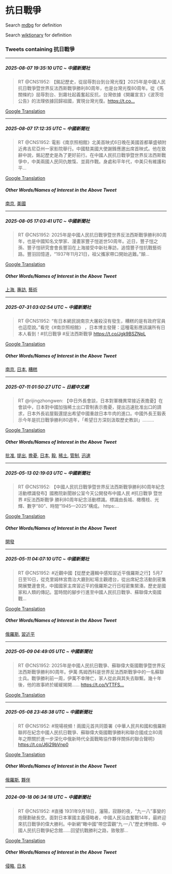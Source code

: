 # 抗日戰爭

Search [mdbg](https://www.mdbg.net/chinese/dictionary?page=worddict&wdrst=0&wdqb=抗日戰爭) for definition

Search [wiktionary](https://en.wiktionary.org/wiki/抗日戰爭) for definition

### Tweets containing 抗日戰爭

___
##### 2025-08-07 19:35:10 UTC ~ 中國新聞社
> RT @CNS1952: 【銘記歷史，從屈辱割台到台灣光復】2025年是中國人民抗日戰爭暨世界反法西斯戰爭勝利80周年，也是台灣光復80周年。從《馬關條約》屈辱割台、到霧社起義奮起反抗，台灣依據《開羅宣言》《波茨坦公告》的法理依據回歸祖國，實現台灣光復。https://t.co…

[Google Translation](https://translate.google.com/?hi=en&tab=TT&sl=zh-CN&tl=en&op=translate&text=RT+%40CNS1952%3A+%E3%80%90%E9%8A%98%E8%A8%98%E6%AD%B7%E5%8F%B2%EF%BC%8C%E5%BE%9E%E5%B1%88%E8%BE%B1%E5%89%B2%E5%8F%B0%E5%88%B0%E5%8F%B0%E7%81%A3%E5%85%89%E5%BE%A9%E3%80%912025%E5%B9%B4%E6%98%AF%E4%B8%AD%E5%9C%8B%E4%BA%BA%E6%B0%91%E6%8A%97%E6%97%A5%E6%88%B0%E7%88%AD%E6%9A%A8%E4%B8%96%E7%95%8C%E5%8F%8D%E6%B3%95%E8%A5%BF%E6%96%AF%E6%88%B0%E7%88%AD%E5%8B%9D%E5%88%A980%E5%91%A8%E5%B9%B4%EF%BC%8C%E4%B9%9F%E6%98%AF%E5%8F%B0%E7%81%A3%E5%85%89%E5%BE%A980%E5%91%A8%E5%B9%B4%E3%80%82%E5%BE%9E%E3%80%8A%E9%A6%AC%E9%97%9C%E6%A2%9D%E7%B4%84%E3%80%8B%E5%B1%88%E8%BE%B1%E5%89%B2%E5%8F%B0%E3%80%81%E5%88%B0%E9%9C%A7%E7%A4%BE%E8%B5%B7%E7%BE%A9%E5%A5%AE%E8%B5%B7%E5%8F%8D%E6%8A%97%EF%BC%8C%E5%8F%B0%E7%81%A3%E4%BE%9D%E6%93%9A%E3%80%8A%E9%96%8B%E7%BE%85%E5%AE%A3%E8%A8%80%E3%80%8B%E3%80%8A%E6%B3%A2%E8%8C%A8%E5%9D%A6%E5%85%AC%E5%91%8A%E3%80%8B%E7%9A%84%E6%B3%95%E7%90%86%E4%BE%9D%E6%93%9A%E5%9B%9E%E6%AD%B8%E7%A5%96%E5%9C%8B%EF%BC%8C%E5%AF%A6%E7%8F%BE%E5%8F%B0%E7%81%A3%E5%85%89%E5%BE%A9%E3%80%82https%3A%2F%2Ft.co%E2%80%A6)
___
##### 2025-08-07 17:12:35 UTC ~ 中國新聞社
> RT @CNS1952: 電影《南京照相館》北美首映式6日晚在美國首都華盛頓附近弗吉尼亞州一家影院舉行。中國駐美國大使謝鋒應邀出席首映式。他在致辭中說，銘記歷史是為了更好前行。在中國人民抗日戰爭暨世界反法西斯戰爭中，中美兩國人民同仇敵愾、並肩作戰。身處和平年代，中美只有維護和平…

[Google Translation](https://translate.google.com/?hi=en&tab=TT&sl=zh-CN&tl=en&op=translate&text=RT+%40CNS1952%3A+%E9%9B%BB%E5%BD%B1%E3%80%8A%E5%8D%97%E4%BA%AC%E7%85%A7%E7%9B%B8%E9%A4%A8%E3%80%8B%E5%8C%97%E7%BE%8E%E9%A6%96%E6%98%A0%E5%BC%8F6%E6%97%A5%E6%99%9A%E5%9C%A8%E7%BE%8E%E5%9C%8B%E9%A6%96%E9%83%BD%E8%8F%AF%E7%9B%9B%E9%A0%93%E9%99%84%E8%BF%91%E5%BC%97%E5%90%89%E5%B0%BC%E4%BA%9E%E5%B7%9E%E4%B8%80%E5%AE%B6%E5%BD%B1%E9%99%A2%E8%88%89%E8%A1%8C%E3%80%82%E4%B8%AD%E5%9C%8B%E9%A7%90%E7%BE%8E%E5%9C%8B%E5%A4%A7%E4%BD%BF%E8%AC%9D%E9%8B%92%E6%87%89%E9%82%80%E5%87%BA%E5%B8%AD%E9%A6%96%E6%98%A0%E5%BC%8F%E3%80%82%E4%BB%96%E5%9C%A8%E8%87%B4%E8%BE%AD%E4%B8%AD%E8%AA%AA%EF%BC%8C%E9%8A%98%E8%A8%98%E6%AD%B7%E5%8F%B2%E6%98%AF%E7%82%BA%E4%BA%86%E6%9B%B4%E5%A5%BD%E5%89%8D%E8%A1%8C%E3%80%82%E5%9C%A8%E4%B8%AD%E5%9C%8B%E4%BA%BA%E6%B0%91%E6%8A%97%E6%97%A5%E6%88%B0%E7%88%AD%E6%9A%A8%E4%B8%96%E7%95%8C%E5%8F%8D%E6%B3%95%E8%A5%BF%E6%96%AF%E6%88%B0%E7%88%AD%E4%B8%AD%EF%BC%8C%E4%B8%AD%E7%BE%8E%E5%85%A9%E5%9C%8B%E4%BA%BA%E6%B0%91%E5%90%8C%E4%BB%87%E6%95%B5%E6%84%BE%E3%80%81%E4%B8%A6%E8%82%A9%E4%BD%9C%E6%88%B0%E3%80%82%E8%BA%AB%E8%99%95%E5%92%8C%E5%B9%B3%E5%B9%B4%E4%BB%A3%EF%BC%8C%E4%B8%AD%E7%BE%8E%E5%8F%AA%E6%9C%89%E7%B6%AD%E8%AD%B7%E5%92%8C%E5%B9%B3%E2%80%A6)
##### Other Words/Names of Interest in the Above Tweet
[南京](南京.md), [美國](美國.md)
___
##### 2025-08-05 17:03:41 UTC ~ 中國新聞社
> RT @CNS1952: 2025年是中國人民抗日戰爭暨世界反法西斯戰爭勝利80周年，也是中國知名文學家、漫畫家豐子愷逝世50周年。近日，豐子愷之孫、豐子愷研究會會長豐羽在上海接受中新社專訪，追憶豐子愷抗戰藝術路。豐羽回憶道，“1937年11月21日，祖父攜家帶口開始逃難。”顛…

[Google Translation](https://translate.google.com/?hi=en&tab=TT&sl=zh-CN&tl=en&op=translate&text=RT+%40CNS1952%3A+2025%E5%B9%B4%E6%98%AF%E4%B8%AD%E5%9C%8B%E4%BA%BA%E6%B0%91%E6%8A%97%E6%97%A5%E6%88%B0%E7%88%AD%E6%9A%A8%E4%B8%96%E7%95%8C%E5%8F%8D%E6%B3%95%E8%A5%BF%E6%96%AF%E6%88%B0%E7%88%AD%E5%8B%9D%E5%88%A980%E5%91%A8%E5%B9%B4%EF%BC%8C%E4%B9%9F%E6%98%AF%E4%B8%AD%E5%9C%8B%E7%9F%A5%E5%90%8D%E6%96%87%E5%AD%B8%E5%AE%B6%E3%80%81%E6%BC%AB%E7%95%AB%E5%AE%B6%E8%B1%90%E5%AD%90%E6%84%B7%E9%80%9D%E4%B8%9650%E5%91%A8%E5%B9%B4%E3%80%82%E8%BF%91%E6%97%A5%EF%BC%8C%E8%B1%90%E5%AD%90%E6%84%B7%E4%B9%8B%E5%AD%AB%E3%80%81%E8%B1%90%E5%AD%90%E6%84%B7%E7%A0%94%E7%A9%B6%E6%9C%83%E6%9C%83%E9%95%B7%E8%B1%90%E7%BE%BD%E5%9C%A8%E4%B8%8A%E6%B5%B7%E6%8E%A5%E5%8F%97%E4%B8%AD%E6%96%B0%E7%A4%BE%E5%B0%88%E8%A8%AA%EF%BC%8C%E8%BF%BD%E6%86%B6%E8%B1%90%E5%AD%90%E6%84%B7%E6%8A%97%E6%88%B0%E8%97%9D%E8%A1%93%E8%B7%AF%E3%80%82%E8%B1%90%E7%BE%BD%E5%9B%9E%E6%86%B6%E9%81%93%EF%BC%8C%E2%80%9C1937%E5%B9%B411%E6%9C%8821%E6%97%A5%EF%BC%8C%E7%A5%96%E7%88%B6%E6%94%9C%E5%AE%B6%E5%B8%B6%E5%8F%A3%E9%96%8B%E5%A7%8B%E9%80%83%E9%9B%A3%E3%80%82%E2%80%9D%E9%A1%9B%E2%80%A6)
##### Other Words/Names of Interest in the Above Tweet
[上海](上海.md), [專訪](專訪.md), [藝術](藝術.md)
___
##### 2025-07-31 03:02:54 UTC ~ 中國新聞社
> RT @CNS1952: “有日本網民說南京大屠殺沒有發生，糟糕的是有政府官員也這麼說。”看完《#南京照相館》 ，日本博主發聲：這種電影應該讓所有日本人看到！#抗日戰爭 #反法西斯戰爭 https://t.co/Jgk9BSZNpL

[Google Translation](https://translate.google.com/?hi=en&tab=TT&sl=zh-CN&tl=en&op=translate&text=RT+%40CNS1952%3A+%E2%80%9C%E6%9C%89%E6%97%A5%E6%9C%AC%E7%B6%B2%E6%B0%91%E8%AA%AA%E5%8D%97%E4%BA%AC%E5%A4%A7%E5%B1%A0%E6%AE%BA%E6%B2%92%E6%9C%89%E7%99%BC%E7%94%9F%EF%BC%8C%E7%B3%9F%E7%B3%95%E7%9A%84%E6%98%AF%E6%9C%89%E6%94%BF%E5%BA%9C%E5%AE%98%E5%93%A1%E4%B9%9F%E9%80%99%E9%BA%BC%E8%AA%AA%E3%80%82%E2%80%9D%E7%9C%8B%E5%AE%8C%E3%80%8A%23%E5%8D%97%E4%BA%AC%E7%85%A7%E7%9B%B8%E9%A4%A8%E3%80%8B+%EF%BC%8C%E6%97%A5%E6%9C%AC%E5%8D%9A%E4%B8%BB%E7%99%BC%E8%81%B2%EF%BC%9A%E9%80%99%E7%A8%AE%E9%9B%BB%E5%BD%B1%E6%87%89%E8%A9%B2%E8%AE%93%E6%89%80%E6%9C%89%E6%97%A5%E6%9C%AC%E4%BA%BA%E7%9C%8B%E5%88%B0%EF%BC%81%23%E6%8A%97%E6%97%A5%E6%88%B0%E7%88%AD+%23%E5%8F%8D%E6%B3%95%E8%A5%BF%E6%96%AF%E6%88%B0%E7%88%AD+https%3A%2F%2Ft.co%2FJgk9BSZNpL)
##### Other Words/Names of Interest in the Above Tweet
[南京](南京.md), [日本](日本.md), [糟糕](糟糕.md)
___
##### 2025-07-11 01:50:27 UTC ~ 日經中文網
> RT @rijingzhongwen: 【中日外長會談，日本對軍機異常接近表擔憂】在會談中，日本對中國加強稀土出口管制表示擔憂，提出迅速批准出口的請求，日本外長岩屋毅還提出希望中國重啟日本牛肉的進口。中國外長王毅表示今年是抗日戰爭勝利80週年，「希望日方深刻汲取歷史教訓」………

[Google Translation](https://translate.google.com/?hi=en&tab=TT&sl=zh-CN&tl=en&op=translate&text=RT+%40rijingzhongwen%3A+%E3%80%90%E4%B8%AD%E6%97%A5%E5%A4%96%E9%95%B7%E6%9C%83%E8%AB%87%EF%BC%8C%E6%97%A5%E6%9C%AC%E5%B0%8D%E8%BB%8D%E6%A9%9F%E7%95%B0%E5%B8%B8%E6%8E%A5%E8%BF%91%E8%A1%A8%E6%93%94%E6%86%82%E3%80%91%E5%9C%A8%E6%9C%83%E8%AB%87%E4%B8%AD%EF%BC%8C%E6%97%A5%E6%9C%AC%E5%B0%8D%E4%B8%AD%E5%9C%8B%E5%8A%A0%E5%BC%B7%E7%A8%80%E5%9C%9F%E5%87%BA%E5%8F%A3%E7%AE%A1%E5%88%B6%E8%A1%A8%E7%A4%BA%E6%93%94%E6%86%82%EF%BC%8C%E6%8F%90%E5%87%BA%E8%BF%85%E9%80%9F%E6%89%B9%E5%87%86%E5%87%BA%E5%8F%A3%E7%9A%84%E8%AB%8B%E6%B1%82%EF%BC%8C%E6%97%A5%E6%9C%AC%E5%A4%96%E9%95%B7%E5%B2%A9%E5%B1%8B%E6%AF%85%E9%82%84%E6%8F%90%E5%87%BA%E5%B8%8C%E6%9C%9B%E4%B8%AD%E5%9C%8B%E9%87%8D%E5%95%9F%E6%97%A5%E6%9C%AC%E7%89%9B%E8%82%89%E7%9A%84%E9%80%B2%E5%8F%A3%E3%80%82%E4%B8%AD%E5%9C%8B%E5%A4%96%E9%95%B7%E7%8E%8B%E6%AF%85%E8%A1%A8%E7%A4%BA%E4%BB%8A%E5%B9%B4%E6%98%AF%E6%8A%97%E6%97%A5%E6%88%B0%E7%88%AD%E5%8B%9D%E5%88%A980%E9%80%B1%E5%B9%B4%EF%BC%8C%E3%80%8C%E5%B8%8C%E6%9C%9B%E6%97%A5%E6%96%B9%E6%B7%B1%E5%88%BB%E6%B1%B2%E5%8F%96%E6%AD%B7%E5%8F%B2%E6%95%99%E8%A8%93%E3%80%8D%E2%80%A6%E2%80%A6%E2%80%A6)
##### Other Words/Names of Interest in the Above Tweet
[批准](批准.md), [提出](提出.md), [擔憂](擔憂.md), [日本](日本.md), [毅](毅.md), [稀土](稀土.md), [管制](管制.md), [迅速](迅速.md)
___
##### 2025-05-13 02:19:03 UTC ~ 中國新聞社
> RT @CNS1952: 【中國人民抗日戰爭暨世界反法西斯戰爭勝利80周年紀念活動標識發布】國務院新聞辦公室今天公開發布中國人民 #抗日戰爭 暨世界 #反法西斯戰爭 勝利80周年紀念活動標識。標識由長城、橄欖枝、光輝、數字“80”、時間“1945—2025”構成。 https:…

[Google Translation](https://translate.google.com/?hi=en&tab=TT&sl=zh-CN&tl=en&op=translate&text=RT+%40CNS1952%3A+%E3%80%90%E4%B8%AD%E5%9C%8B%E4%BA%BA%E6%B0%91%E6%8A%97%E6%97%A5%E6%88%B0%E7%88%AD%E6%9A%A8%E4%B8%96%E7%95%8C%E5%8F%8D%E6%B3%95%E8%A5%BF%E6%96%AF%E6%88%B0%E7%88%AD%E5%8B%9D%E5%88%A980%E5%91%A8%E5%B9%B4%E7%B4%80%E5%BF%B5%E6%B4%BB%E5%8B%95%E6%A8%99%E8%AD%98%E7%99%BC%E5%B8%83%E3%80%91%E5%9C%8B%E5%8B%99%E9%99%A2%E6%96%B0%E8%81%9E%E8%BE%A6%E5%85%AC%E5%AE%A4%E4%BB%8A%E5%A4%A9%E5%85%AC%E9%96%8B%E7%99%BC%E5%B8%83%E4%B8%AD%E5%9C%8B%E4%BA%BA%E6%B0%91+%23%E6%8A%97%E6%97%A5%E6%88%B0%E7%88%AD+%E6%9A%A8%E4%B8%96%E7%95%8C+%23%E5%8F%8D%E6%B3%95%E8%A5%BF%E6%96%AF%E6%88%B0%E7%88%AD+%E5%8B%9D%E5%88%A980%E5%91%A8%E5%B9%B4%E7%B4%80%E5%BF%B5%E6%B4%BB%E5%8B%95%E6%A8%99%E8%AD%98%E3%80%82%E6%A8%99%E8%AD%98%E7%94%B1%E9%95%B7%E5%9F%8E%E3%80%81%E6%A9%84%E6%AC%96%E6%9E%9D%E3%80%81%E5%85%89%E8%BC%9D%E3%80%81%E6%95%B8%E5%AD%97%E2%80%9C80%E2%80%9D%E3%80%81%E6%99%82%E9%96%93%E2%80%9C1945%E2%80%942025%E2%80%9D%E6%A7%8B%E6%88%90%E3%80%82+https%3A%E2%80%A6)
##### Other Words/Names of Interest in the Above Tweet
[開發](開發.md)
___
##### 2025-05-11 04:07:10 UTC ~ 中國新聞社
> RT @CNS1952: #近觀中國【從歷史邏輯中感知習近平俄羅斯之行】5月7日至10日，從克里姆林宮喬治大廳到紅場主觀禮台，從出席紀念活動到密集開展雙邊會見，中國國家主席習近平的俄羅斯之行日程密集緊湊。歷史是國家和人類的傳記。當時間的腳步行進至中國人民抗日戰爭、蘇聯偉大衛國戰…

[Google Translation](https://translate.google.com/?hi=en&tab=TT&sl=zh-CN&tl=en&op=translate&text=RT+%40CNS1952%3A+%23%E8%BF%91%E8%A7%80%E4%B8%AD%E5%9C%8B%E3%80%90%E5%BE%9E%E6%AD%B7%E5%8F%B2%E9%82%8F%E8%BC%AF%E4%B8%AD%E6%84%9F%E7%9F%A5%E7%BF%92%E8%BF%91%E5%B9%B3%E4%BF%84%E7%BE%85%E6%96%AF%E4%B9%8B%E8%A1%8C%E3%80%915%E6%9C%887%E6%97%A5%E8%87%B310%E6%97%A5%EF%BC%8C%E5%BE%9E%E5%85%8B%E9%87%8C%E5%A7%86%E6%9E%97%E5%AE%AE%E5%96%AC%E6%B2%BB%E5%A4%A7%E5%BB%B3%E5%88%B0%E7%B4%85%E5%A0%B4%E4%B8%BB%E8%A7%80%E7%A6%AE%E5%8F%B0%EF%BC%8C%E5%BE%9E%E5%87%BA%E5%B8%AD%E7%B4%80%E5%BF%B5%E6%B4%BB%E5%8B%95%E5%88%B0%E5%AF%86%E9%9B%86%E9%96%8B%E5%B1%95%E9%9B%99%E9%82%8A%E6%9C%83%E8%A6%8B%EF%BC%8C%E4%B8%AD%E5%9C%8B%E5%9C%8B%E5%AE%B6%E4%B8%BB%E5%B8%AD%E7%BF%92%E8%BF%91%E5%B9%B3%E7%9A%84%E4%BF%84%E7%BE%85%E6%96%AF%E4%B9%8B%E8%A1%8C%E6%97%A5%E7%A8%8B%E5%AF%86%E9%9B%86%E7%B7%8A%E6%B9%8A%E3%80%82%E6%AD%B7%E5%8F%B2%E6%98%AF%E5%9C%8B%E5%AE%B6%E5%92%8C%E4%BA%BA%E9%A1%9E%E7%9A%84%E5%82%B3%E8%A8%98%E3%80%82%E7%95%B6%E6%99%82%E9%96%93%E7%9A%84%E8%85%B3%E6%AD%A5%E8%A1%8C%E9%80%B2%E8%87%B3%E4%B8%AD%E5%9C%8B%E4%BA%BA%E6%B0%91%E6%8A%97%E6%97%A5%E6%88%B0%E7%88%AD%E3%80%81%E8%98%87%E8%81%AF%E5%81%89%E5%A4%A7%E8%A1%9B%E5%9C%8B%E6%88%B0%E2%80%A6)
##### Other Words/Names of Interest in the Above Tweet
[俄羅斯](俄羅斯.md), [習近平](習近平.md)
___
##### 2025-05-09 04:49:05 UTC ~ 中國新聞社
> RT @CNS1952: 2025年是中國人民抗日戰爭、蘇聯偉大衛國戰爭暨世界反法西斯戰爭勝利80周年。伊萬·馬姆西科是世界反法西斯戰爭中的一名蘇聯士兵。戰爭勝利前一周，伊萬不幸陣亡，家人從此與其失去聯繫。幾十年後，他的故事終於緩緩揭開…… https://t.co/VTTFS…

[Google Translation](https://translate.google.com/?hi=en&tab=TT&sl=zh-CN&tl=en&op=translate&text=RT+%40CNS1952%3A+2025%E5%B9%B4%E6%98%AF%E4%B8%AD%E5%9C%8B%E4%BA%BA%E6%B0%91%E6%8A%97%E6%97%A5%E6%88%B0%E7%88%AD%E3%80%81%E8%98%87%E8%81%AF%E5%81%89%E5%A4%A7%E8%A1%9B%E5%9C%8B%E6%88%B0%E7%88%AD%E6%9A%A8%E4%B8%96%E7%95%8C%E5%8F%8D%E6%B3%95%E8%A5%BF%E6%96%AF%E6%88%B0%E7%88%AD%E5%8B%9D%E5%88%A980%E5%91%A8%E5%B9%B4%E3%80%82%E4%BC%8A%E8%90%AC%C2%B7%E9%A6%AC%E5%A7%86%E8%A5%BF%E7%A7%91%E6%98%AF%E4%B8%96%E7%95%8C%E5%8F%8D%E6%B3%95%E8%A5%BF%E6%96%AF%E6%88%B0%E7%88%AD%E4%B8%AD%E7%9A%84%E4%B8%80%E5%90%8D%E8%98%87%E8%81%AF%E5%A3%AB%E5%85%B5%E3%80%82%E6%88%B0%E7%88%AD%E5%8B%9D%E5%88%A9%E5%89%8D%E4%B8%80%E5%91%A8%EF%BC%8C%E4%BC%8A%E8%90%AC%E4%B8%8D%E5%B9%B8%E9%99%A3%E4%BA%A1%EF%BC%8C%E5%AE%B6%E4%BA%BA%E5%BE%9E%E6%AD%A4%E8%88%87%E5%85%B6%E5%A4%B1%E5%8E%BB%E8%81%AF%E7%B9%AB%E3%80%82%E5%B9%BE%E5%8D%81%E5%B9%B4%E5%BE%8C%EF%BC%8C%E4%BB%96%E7%9A%84%E6%95%85%E4%BA%8B%E7%B5%82%E6%96%BC%E7%B7%A9%E7%B7%A9%E6%8F%AD%E9%96%8B%E2%80%A6%E2%80%A6+https%3A%2F%2Ft.co%2FVTTFS%E2%80%A6)
___
##### 2025-05-08 23:48:38 UTC ~ 中國新聞社
> RT @CNS1952: #現場視頻！兩國元首共同簽署《中華人民共和國和俄羅斯聯邦在紀念中國人民抗日戰爭、蘇聯偉大衛國戰爭勝利和聯合國成立80周年之際關於進一步深化中俄新時代全面戰略協作夥伴關係的聯合聲明》 https://t.co/J6i29bVnp0

[Google Translation](https://translate.google.com/?hi=en&tab=TT&sl=zh-CN&tl=en&op=translate&text=RT+%40CNS1952%3A+%23%E7%8F%BE%E5%A0%B4%E8%A6%96%E9%A0%BB%EF%BC%81%E5%85%A9%E5%9C%8B%E5%85%83%E9%A6%96%E5%85%B1%E5%90%8C%E7%B0%BD%E7%BD%B2%E3%80%8A%E4%B8%AD%E8%8F%AF%E4%BA%BA%E6%B0%91%E5%85%B1%E5%92%8C%E5%9C%8B%E5%92%8C%E4%BF%84%E7%BE%85%E6%96%AF%E8%81%AF%E9%82%A6%E5%9C%A8%E7%B4%80%E5%BF%B5%E4%B8%AD%E5%9C%8B%E4%BA%BA%E6%B0%91%E6%8A%97%E6%97%A5%E6%88%B0%E7%88%AD%E3%80%81%E8%98%87%E8%81%AF%E5%81%89%E5%A4%A7%E8%A1%9B%E5%9C%8B%E6%88%B0%E7%88%AD%E5%8B%9D%E5%88%A9%E5%92%8C%E8%81%AF%E5%90%88%E5%9C%8B%E6%88%90%E7%AB%8B80%E5%91%A8%E5%B9%B4%E4%B9%8B%E9%9A%9B%E9%97%9C%E6%96%BC%E9%80%B2%E4%B8%80%E6%AD%A5%E6%B7%B1%E5%8C%96%E4%B8%AD%E4%BF%84%E6%96%B0%E6%99%82%E4%BB%A3%E5%85%A8%E9%9D%A2%E6%88%B0%E7%95%A5%E5%8D%94%E4%BD%9C%E5%A4%A5%E4%BC%B4%E9%97%9C%E4%BF%82%E7%9A%84%E8%81%AF%E5%90%88%E8%81%B2%E6%98%8E%E3%80%8B+https%3A%2F%2Ft.co%2FJ6i29bVnp0)
##### Other Words/Names of Interest in the Above Tweet
[俄羅斯](俄羅斯.md), [夥伴](夥伴.md)
___
##### 2024-09-18 06:34:18 UTC ~ 中國新聞社
> RT @CNS1952: #直播  1931年9月18日，瀋陽，寂靜的夜，“九一八”事變的炮聲劃破長空。面對日本軍國主義侵略者，中國人民浴血奮戰14年，最終迎來抗日戰爭的偉大勝利。中新網“瞰中國”帶您雲觀“九·一八”歷史博物館、中國人民抗日戰爭紀念館……回望抗戰勝利之路，致敬那…

[Google Translation](https://translate.google.com/?hi=en&tab=TT&sl=zh-CN&tl=en&op=translate&text=RT+%40CNS1952%3A+%23%E7%9B%B4%E6%92%AD++1931%E5%B9%B49%E6%9C%8818%E6%97%A5%EF%BC%8C%E7%80%8B%E9%99%BD%EF%BC%8C%E5%AF%82%E9%9D%9C%E7%9A%84%E5%A4%9C%EF%BC%8C%E2%80%9C%E4%B9%9D%E4%B8%80%E5%85%AB%E2%80%9D%E4%BA%8B%E8%AE%8A%E7%9A%84%E7%82%AE%E8%81%B2%E5%8A%83%E7%A0%B4%E9%95%B7%E7%A9%BA%E3%80%82%E9%9D%A2%E5%B0%8D%E6%97%A5%E6%9C%AC%E8%BB%8D%E5%9C%8B%E4%B8%BB%E7%BE%A9%E4%BE%B5%E7%95%A5%E8%80%85%EF%BC%8C%E4%B8%AD%E5%9C%8B%E4%BA%BA%E6%B0%91%E6%B5%B4%E8%A1%80%E5%A5%AE%E6%88%B014%E5%B9%B4%EF%BC%8C%E6%9C%80%E7%B5%82%E8%BF%8E%E4%BE%86%E6%8A%97%E6%97%A5%E6%88%B0%E7%88%AD%E7%9A%84%E5%81%89%E5%A4%A7%E5%8B%9D%E5%88%A9%E3%80%82%E4%B8%AD%E6%96%B0%E7%B6%B2%E2%80%9C%E7%9E%B0%E4%B8%AD%E5%9C%8B%E2%80%9D%E5%B8%B6%E6%82%A8%E9%9B%B2%E8%A7%80%E2%80%9C%E4%B9%9D%C2%B7%E4%B8%80%E5%85%AB%E2%80%9D%E6%AD%B7%E5%8F%B2%E5%8D%9A%E7%89%A9%E9%A4%A8%E3%80%81%E4%B8%AD%E5%9C%8B%E4%BA%BA%E6%B0%91%E6%8A%97%E6%97%A5%E6%88%B0%E7%88%AD%E7%B4%80%E5%BF%B5%E9%A4%A8%E2%80%A6%E2%80%A6%E5%9B%9E%E6%9C%9B%E6%8A%97%E6%88%B0%E5%8B%9D%E5%88%A9%E4%B9%8B%E8%B7%AF%EF%BC%8C%E8%87%B4%E6%95%AC%E9%82%A3%E2%80%A6)
##### Other Words/Names of Interest in the Above Tweet
[侵略](侵略.md), [日本](日本.md)
